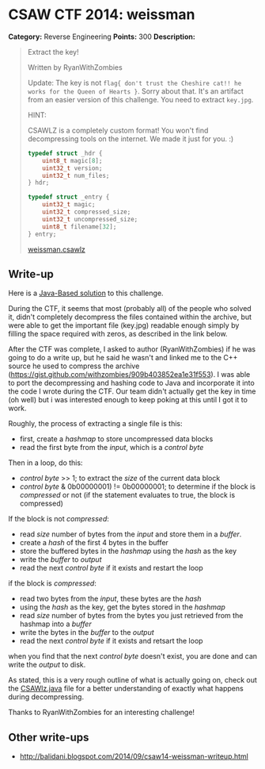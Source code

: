 # CSAW CTF 2014: weissman

**Category:** Reverse Engineering
**Points:** 300
**Description:**

> Extract the key!
>
> Written by RyanWithZombies
>
> Update: The key is not `flag{ don't trust the Cheshire cat!! he works for the Queen of Hearts }`. Sorry about that. It's an artifact from an easier version of this challenge. You need to extract `key.jpg`.
>
> HINT:
>
> CSAWLZ is a completely custom format! You won't find decompressing tools on the internet. We made it just for you. :)
>
> ```c
> typedef struct _hdr {
>     uint8_t magic[8];
>     uint32_t version;
>     uint32_t num_files;
> } hdr;
>
> typedef struct _entry {
>     uint32_t magic;
>     uint32_t compressed_size;
>     uint32_t uncompressed_size;
>     uint8_t filename[32];
> } entry;
> ```
>
> [weissman.csawlz](weissman.csawlz)

## Write-up

Here is a [Java-Based solution](CSAWlz.java) to this challenge.

During the CTF, it seems that most (probably all) of the people who solved it, didn't completely decompress the files contained within the archive, but were able to get the important file (key.jpg) readable enough simply by filling the space required with zeros, as described in the link below.

After the CTF was complete, I asked to author (RyanWithZombies) if he was going to do a write up, but he said he wasn't and linked me to the C++ source he used to compress the archive (https://gist.github.com/withzombies/909b403852ea1e31f553). I was able to port the decompressing and hashing code to Java and incorporate it into the code I wrote during the CTF. Our team didn't actually get the key in time (oh well) but i was interested enough to keep poking at this until I got it to work.

Roughly, the process of extracting a single file is this:
- first, create a _hashmap_ to store uncompressed data blocks
- read the first byte from the _input_, which is a _control byte_
 
Then in a loop, do this:
- _control byte_ >> 1;  to extract the _size_ of the current data block
- _control byte_ & 0b00000001) != 0b00000001; to determine if the block is _compressed_ or not (if the statement evaluates to true, the block is compressed)
 
If the block is not _compressed_:
- read _size_ number of bytes from the _input_ and store them in a _buffer_.
- create a _hash_ of the first 4 bytes in the buffer
- store the buffered bytes in the _hashmap_ using the _hash_ as the key
- write the _buffer_ to _output_
- read the next _control byte_ if it exists and restart the loop

if the block is _compressed_:
- read two bytes from the _input_, these bytes are the _hash_
- using the _hash_ as the key, get the bytes stored in the _hashmap_ 
- read _size_ number of bytes from the bytes you just retrieved from the hashmap into a _buffer_
- write the bytes in the _buffer_ to the _output_
- read the next _control byte_ if it exists and retsart the loop

when you find that the next _control byte_ doesn't exist, you are done and can write the _output_ to disk.

As stated, this is a very rough outline of what is actually going on, check out the [CSAWlz.java](CSAWlz.java) file for a better understanding of exactly what happens during decompressing.

Thanks to RyanWithZombies for an interesting challenge!

## Other write-ups

* <http://balidani.blogspot.com/2014/09/csaw14-weissman-writeup.html>
